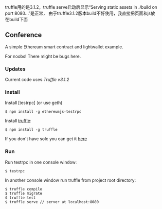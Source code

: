 truffle用的是3.1.2，truffle serve启动后显示“Serving static assets in ./build on port 8080...”是正常，
由于truffle3.1.2版本build不好使用，我直接把页面和js放在build下面

## Conference

A simple Ethereum smart contract and lightwallet example.

For noobs! There might be bugs here.

### Updates

Current code uses *Truffle v3.1.2*


### Install

Install [testrpc] (or use geth)

```
$ npm install -g ethereumjs-testrpc
```

Install [truffle](https://github.com/consensys/truffle):

```
$ npm install -g truffle 
```

If you don't have solc you can get it [here](https://github.com/ethereum/go-ethereum/wiki/Contract-Tutorial#using-an-online-compiler)

### Run

Run testrpc in one console window:

```
$ testrpc
```
In another console window run truffle from project root directory:

```
$ truffle compile
$ truffle migrate
$ truffle test
$ truffle serve // server at localhost:8080
```


